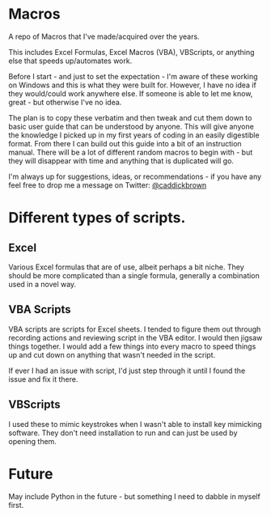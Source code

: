 # Macros
A repo of Macros that I've made/acquired over the years.

This includes Excel Formulas, Excel Macros (VBA), VBScripts, or anything else that speeds up/automates work.

Before I start - and just to set the expectation - I'm aware of these working on Windows and this is what they were built for. However, I have no idea if they would/could work anywhere else. If someone is able to let me know, great - but otherwise I've no idea.

The plan is to copy these verbatim and then tweak and cut them down to basic user guide that can be understood by anyone. This will give anyone the knowledge I picked up in my first years of coding in an easily digestible format. From there I can build out this guide into a bit of an instruction manual. There will be a lot of different random macros to begin with - but they will disappear with time and anything that is duplicated will go.

I'm always up for suggestions, ideas, or recommendations - if you have any feel free to drop me a message on Twitter: [@caddickbrown](https://twitter.com/caddickbrown)

# Different types of scripts.

## Excel
Various Excel formulas that are of use, albeit perhaps a bit niche. They should be more complicated than a single formula, generally a combination used in a novel way.

## VBA Scripts
VBA scripts are scripts for Excel sheets. I tended to figure them out through recording actions and reviewing script in the VBA editor. I would then jigsaw things together. I would add a few things into every macro to speed things up and cut down on anything that wasn't needed in the script.

If ever I had an issue with script, I'd just step through it until I found the issue and fix it there.

## VBScripts
I used these to mimic keystrokes when I wasn't able to install key mimicking software. They don't need installation to run and can just be used by opening them.

# Future
May include Python in the future - but something I need to dabble in myself first.
